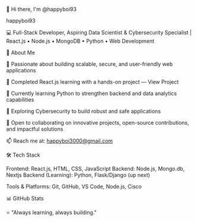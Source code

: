 👋 Hi there, I'm @happyboi93

happyboi93

💻 Full-Stack Developer, Aspiring Data Scientist & Cybersecurity Specialist | React.js • Node.js • MongoDB • Python • Web Development

🚀 About Me

👀 Passionate about building scalable, secure, and user-friendly web applications

🌱 Completed React.js learning with a hands-on project — View Project

🐍 Currently learning Python to strengthen backend and data analytics capabilities

🔐 Exploring Cybersecurity to build robust and safe applications

💞️ Open to collaborating on innovative projects, open-source contributions, and impactful solutions

📫 Reach me at: happyboi3000@gmail.com

🛠️ Tech Stack

Frontend: React.js, HTML, CSS, JavaScript
Backend: Node.js, Mongo.db, Nextjs 
Backend (Learning): Python, Flask/Django (up next)

Tools & Platforms: Git, GitHub, VS Code, Node.js, Cisco

📊 GitHub Stats



⭐ "Always learning, always building."
